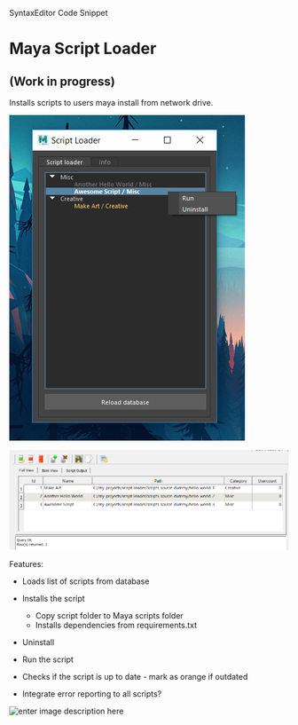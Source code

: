 
SyntaxEditor Code Snippet

# Maya Script Loader
## (Work in progress)
Installs scripts to users maya install from network drive.

![enter image description here](https://raw.githubusercontent.com/pikamau5/maya_script_loader/master/screenshot.png)

![enter image description here](https://raw.githubusercontent.com/pikamau5/maya_script_loader/master/Capture.PNG)



Features:

* Loads list of scripts from database
* Installs the script
	* Copy script folder to Maya scripts folder
	* Installs dependencies from requirements.txt
* Uninstall
* Run the script

* Checks if the script is up to date - mark as orange if outdated
* Integrate error reporting to all scripts?

![enter image description here](https://i.imgur.com/HmsktUq.png)